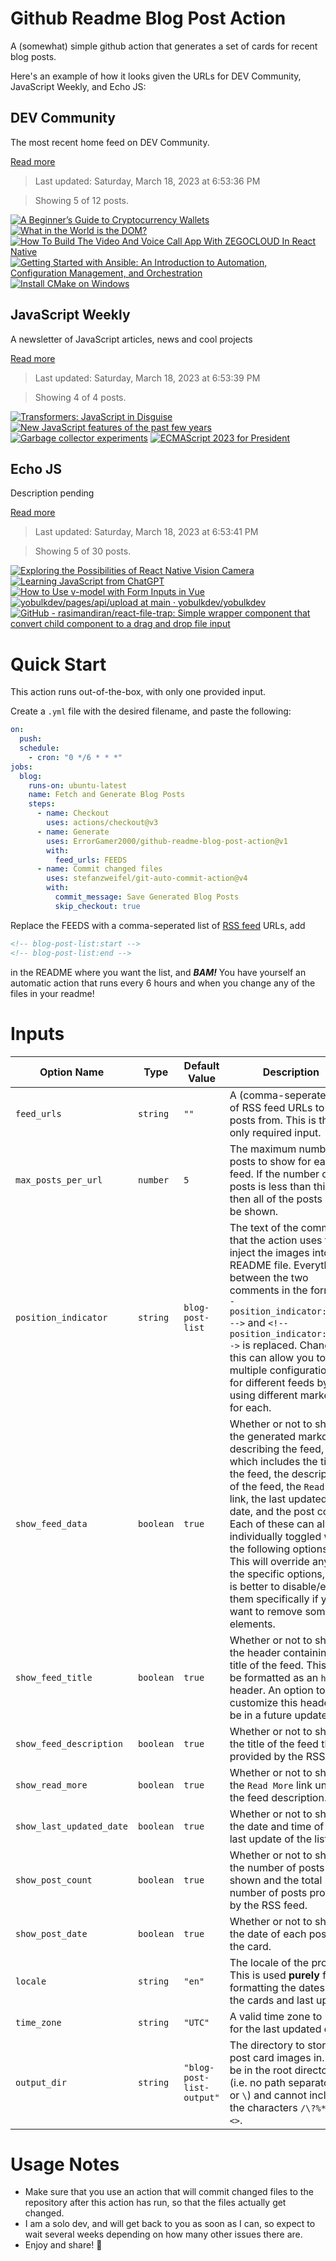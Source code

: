 # Github Readme Blog Post Action

A (somewhat) simple github action that generates a set of cards for recent blog posts.

Here's an example of how it looks given the URLs for DEV Community, JavaScript Weekly, and Echo JS:

<!-- post-list:start -->
## DEV Community

The most recent home feed on DEV Community.

[Read more](https://dev.to)
> Last updated: Saturday, March 18, 2023 at 6:53:36 PM

> Showing 5 of 12 posts.

[![A Beginner’s Guide to Cryptocurrency Wallets](https://raw.githubusercontent.com/ErrorGamer2000/github-readme-blog-post-action/main/generated_files/DEV_Community/A_Beginner’s_Guide_to_Cryptocurrency_Wallets.svg)](https://dev.to/rejoice/a-beginners-guide-to-cryptocurrency-wallets-j5g)
[![What in the World is the DOM?](https://raw.githubusercontent.com/ErrorGamer2000/github-readme-blog-post-action/main/generated_files/DEV_Community/What_in_the_World_is_the_DOM_.svg)](https://dev.to/beaucoburn/what-in-the-world-is-the-dom-bbe)
[![How To Build The Video And Voice Call App With ZEGOCLOUD In React Native](https://raw.githubusercontent.com/ErrorGamer2000/github-readme-blog-post-action/main/generated_files/DEV_Community/How_To_Build_The_Video_And_Voice_Call_App_With_ZEGOCLOUD_In_React_Native.svg)](https://dev.to/codewithdarkwa/how-to-build-the-video-and-voice-call-app-with-zegocloud-in-react-native-2gj3)
[![Getting Started with Ansible: An Introduction to Automation, Configuration Management, and Orchestration](https://raw.githubusercontent.com/ErrorGamer2000/github-readme-blog-post-action/main/generated_files/DEV_Community/Getting_Started_with_Ansible__An_Introduction_to_Automation__Configuration_Management__and_Orchestration.svg)](https://dev.to/xlmriosx/getting-started-with-ansible-an-introduction-to-automation-configuration-management-and-orchestration-1h95)
[![Install CMake on Windows](https://raw.githubusercontent.com/ErrorGamer2000/github-readme-blog-post-action/main/generated_files/DEV_Community/Install_CMake_on_Windows.svg)](https://dev.to/arun3sh/install-cmake-on-windows-4eo5)


## JavaScript Weekly

A newsletter of JavaScript articles, news and cool projects

[Read more](https://javascriptweekly.com/)
> Last updated: Saturday, March 18, 2023 at 6:53:39 PM

> Showing 4 of 4 posts.

[![Transformers: JavaScript in Disguise](https://raw.githubusercontent.com/ErrorGamer2000/github-readme-blog-post-action/main/generated_files/JavaScript_Weekly/Transformers__JavaScript_in_Disguise.svg)](https://javascriptweekly.com/issues/630)
[![New JavaScript features of the past few years](https://raw.githubusercontent.com/ErrorGamer2000/github-readme-blog-post-action/main/generated_files/JavaScript_Weekly/New_JavaScript_features_of_the_past_few_years.svg)](https://javascriptweekly.com/issues/629)
[![Garbage collector experiments](https://raw.githubusercontent.com/ErrorGamer2000/github-readme-blog-post-action/main/generated_files/JavaScript_Weekly/Garbage_collector_experiments.svg)](https://javascriptweekly.com/issues/628)
[![ECMAScript 2023 for President](https://raw.githubusercontent.com/ErrorGamer2000/github-readme-blog-post-action/main/generated_files/JavaScript_Weekly/ECMAScript_2023_for_President.svg)](https://javascriptweekly.com/issues/627)


## Echo JS

Description pending

[Read more](
http://www.echojs.com
)
> Last updated: Saturday, March 18, 2023 at 6:53:41 PM

> Showing 5 of 30 posts.

[![Exploring the Possibilities of React Native Vision Camera](https://raw.githubusercontent.com/ErrorGamer2000/github-readme-blog-post-action/main/generated_files/_Echo_JS_/Exploring_the_Possibilities_of_React_Native_Vision_Camera.svg)](https://dskcode.com/react-native-vision-camera)
[![Learning JavaScript from ChatGPT](https://raw.githubusercontent.com/ErrorGamer2000/github-readme-blog-post-action/main/generated_files/_Echo_JS_/Learning_JavaScript_from_ChatGPT.svg)](https://medium.com/javascript-scene/learning-javascript-from-chatgpt-c0baebc19ae9)
[![How to Use v-model with Form Inputs in Vue](https://raw.githubusercontent.com/ErrorGamer2000/github-readme-blog-post-action/main/generated_files/_Echo_JS_/How_to_Use_v-model_with_Form_Inputs_in_Vue.svg)](https://dmitripavlutin.com/vue-v-model-form-inputs/)
[![yobulkdev/pages/api/upload at main · yobulkdev/yobulkdev](https://raw.githubusercontent.com/ErrorGamer2000/github-readme-blog-post-action/main/generated_files/_Echo_JS_/yobulkdev_pages_api_upload_at_main_·_yobulkdev_yobulkdev.svg)](https://github.com/yobulkdev/yobulkdev)
[![GitHub - rasimandiran/react-file-trap: Simple wrapper component that convert child component to a drag and drop file input](https://raw.githubusercontent.com/ErrorGamer2000/github-readme-blog-post-action/main/generated_files/_Echo_JS_/GitHub_-_rasimandiran_react-file-trap__Simple_wrapper_component_that_convert_child_component_to_a_drag_and_drop_file_input.svg)](https://github.com/rasimandiran/react-file-trap)


<!-- post-list:end -->

# Quick Start

This action runs out-of-the-box, with only one provided input.

Create a `.yml` file with the desired filename, and paste the following:

```yml
on:
  push:
  schedule:
    - cron: "0 */6 * * *"
jobs:
  blog:
    runs-on: ubuntu-latest
    name: Fetch and Generate Blog Posts
    steps:
      - name: Checkout
        uses: actions/checkout@v3
      - name: Generate
        uses: ErrorGamer2000/github-readme-blog-post-action@v1
        with:
          feed_urls: FEEDS
      - name: Commit changed files
        uses: stefanzweifel/git-auto-commit-action@v4
        with:
          commit_message: Save Generated Blog Posts
          skip_checkout: true
```

Replace the FEEDS with a comma-seperated list of [RSS feed](https://rss.com/blog/how-do-rss-feeds-work/) URLs, add

```md
<!-- blog-post-list:start -->
<!-- blog-post-list:end -->
```

in the README where you want the list, and **_BAM!_** You have yourself an automatic action that runs every 6 hours and when you change any of the files in your readme!

# Inputs

<table>
  <thead>
    <tr>
      <th>Option Name</th>
      <th>Type</th>
      <th>Default Value</th>
      <th>Description</th>
    </tr>
  </thead>
  <tbody>
    <tr>
      <td><code>feed_urls</code></td>
      <td><code>string</code></td>
      <td><code>""</code></td>
      <td>A (comma-seperated) list of RSS feed URLs to load posts from. This is the only required input.</td>
    </tr>
    <tr>
      <td><code>max_posts_per_url</code></td>
      <td><code>number</code></td>
      <td><code>5</code></td>
      <td>The maximum number of posts to show for each feed. If the number of posts is less than this, then all of the posts will be shown.</td>
    </tr>
    <tr>
      <td><code>position_indicator</code></td>
      <td><code>string</code></td>
      <td><code>blog-post-list</code></td>
      <td>The text of the comments that the action uses to inject the images into the README file. Everything between the two comments in the form <code>&lt;!-- position_indicator:start --&gt;</code> and <code>&lt;!-- position_indicator:end --&gt;</code> is replaced. Changing this can allow you to use multiple configurations for different feeds by using different markers for each.</td>
    </tr>
    <tr>
      <td><code>show_feed_data</code></td>
      <td><code>boolean</code></td>
      <td><code>true</code></td>
      <td>Whether or not to show the generated markdown describing the feed, which includes the title of the feed, the description of the feed, the <code>Read More</code> link, the last updated date, and the post count. Each of these can also be individually toggled with the following options. This will override any of the specific options, so it is better to disable/enable them specifically if you want to remove some elements.</td>
    </tr>
    <tr>
      <td><code>show_feed_title</code></td>
      <td><code>boolean</code></td>
      <td><code>true</code></td>
      <td>Whether or not to show the header containing the title of the feed. This will be formatted as an <code>h2</code> header. An option to customize this header will be in a future update.</td>
    </tr>
    <tr>
      <td><code>show_feed_description</code></td>
      <td><code>boolean</code></td>
      <td><code>true</code></td>
      <td>Whether or not to show the title of the feed that is provided by the RSS feed.</td>
    </tr>
    <tr>
      <td><code>show_read_more</code></td>
      <td><code>boolean</code></td>
      <td><code>true</code></td>
      <td>Whether or not to show the <code>Read More</code> link under the feed description.</td>
    </tr>
    <tr>
      <td><code>show_last_updated_date</code></td>
      <td><code>boolean</code></td>
      <td><code>true</code></td>
      <td>Whether or not to show the date and time of the last update of the list.</td>
    </tr>
    <tr>
      <td><code>show_post_count</code></td>
      <td><code>boolean</code></td>
      <td><code>true</code></td>
      <td>Whether or not to show the number of posts shown and the total number of posts provided by the RSS feed.</td>
    </tr>
    <tr>
      <td><code>show_post_date</code></td>
      <td><code>boolean</code></td>
      <td><code>true</code></td>
      <td>Whether or not to show the date of each post on the card.</td>
    </tr>
    <tr>
      <td><code>locale</code></td>
      <td><code>string</code></td>
      <td><code>"en"</code></td>
      <td>The locale of the project. This is used <strong>purely</strong> for formatting the dates of the cards and last update.</td>
    </tr>
    <tr>
      <td><code>time_zone</code></td>
      <td><code>string</code></td>
      <td><code>"UTC"</code></td>
      <td>A valid time zone to use for the last updated date.</td>
    </tr>
    <tr>
      <td><code>output_dir</code></td>
      <td><code>string</code></td>
      <td><code>"blog-post-list-output"</code></td>
      <td>The directory to store the post card images in. Must be in the root directory (i.e. no path separators <code>/</code> or <code>\</code>) and cannot include the characters <code>/\?%*:|"&lt;&gt;</code>.</td>
    </tr>
<!--
    <tr>
      <td><code></code></td>
      <td><cde></cde></td>
      <td><code></code></td>
      <td></td>
    </tr>
-->
  </tbody>
</table>

# Usage Notes

- Make sure that you use an action that will commit changed files to the repository after this action has run, so that the files actually get changed.
- I am a solo dev, and will get back to you as soon as I can, so expect to wait several weeks depending on how many other issues there are.
- Enjoy and share! 🤗
